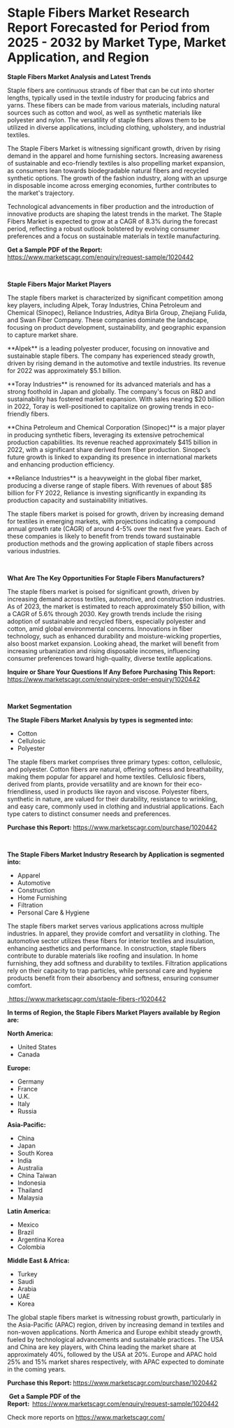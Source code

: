 <p><h1>Staple Fibers Market Research Report Forecasted for Period from 2025 -  2032 by Market Type, Market Application, and Region</h1></p><p><strong>Staple Fibers Market Analysis and Latest Trends</strong></p>
<p><p>Staple fibers are continuous strands of fiber that can be cut into shorter lengths, typically used in the textile industry for producing fabrics and yarns. These fibers can be made from various materials, including natural sources such as cotton and wool, as well as synthetic materials like polyester and nylon. The versatility of staple fibers allows them to be utilized in diverse applications, including clothing, upholstery, and industrial textiles.</p><p>The Staple Fibers Market is witnessing significant growth, driven by rising demand in the apparel and home furnishing sectors. Increasing awareness of sustainable and eco-friendly textiles is also propelling market expansion, as consumers lean towards biodegradable natural fibers and recycled synthetic options. The growth of the fashion industry, along with an upsurge in disposable income across emerging economies, further contributes to the market's trajectory.</p><p>Technological advancements in fiber production and the introduction of innovative products are shaping the latest trends in the market. The Staple Fibers Market is expected to grow at a CAGR of 8.3% during the forecast period, reflecting a robust outlook bolstered by evolving consumer preferences and a focus on sustainable materials in textile manufacturing.</p></p>
<p><strong>Get a Sample PDF of the Report:&nbsp;</strong> <a href="https://www.marketscagr.com/enquiry/request-sample/1020442?utm_campaign=3456&utm_medium=2&utm_source=Github&utm_content=ia&utm_term=21032025&utm_id=staple-fibers">https://www.marketscagr.com/enquiry/request-sample/1020442</a></p>
<p>&nbsp;</p>
<p><strong>Staple Fibers Major Market Players</strong></p>
<p><p>The staple fibers market is characterized by significant competition among key players, including Alpek, Toray Industries, China Petroleum and Chemical (Sinopec), Reliance Industries, Aditya Birla Group, Zhejiang Fulida, and Swan Fiber Company. These companies dominate the landscape, focusing on product development, sustainability, and geographic expansion to capture market share.</p><p>**Alpek** is a leading polyester producer, focusing on innovative and sustainable staple fibers. The company has experienced steady growth, driven by rising demand in the automotive and textile industries. Its revenue for 2022 was approximately $5.1 billion.</p><p>**Toray Industries** is renowned for its advanced materials and has a strong foothold in Japan and globally. The company's focus on R&D and sustainability has fostered market expansion. With sales nearing $20 billion in 2022, Toray is well-positioned to capitalize on growing trends in eco-friendly fibers.</p><p>**China Petroleum and Chemical Corporation (Sinopec)** is a major player in producing synthetic fibers, leveraging its extensive petrochemical production capabilities. Its revenue reached approximately $415 billion in 2022, with a significant share derived from fiber production. Sinopec’s future growth is linked to expanding its presence in international markets and enhancing production efficiency.</p><p>**Reliance Industries** is a heavyweight in the global fiber market, producing a diverse range of staple fibers. With revenues of about $85 billion for FY 2022, Reliance is investing significantly in expanding its production capacity and sustainability initiatives.</p><p>The staple fibers market is poised for growth, driven by increasing demand for textiles in emerging markets, with projections indicating a compound annual growth rate (CAGR) of around 4-5% over the next five years. Each of these companies is likely to benefit from trends toward sustainable production methods and the growing application of staple fibers across various industries.</p></p>
<p>&nbsp;</p>
<p><strong>What Are The Key Opportunities For Staple Fibers Manufacturers?</strong></p>
<p><p>The staple fibers market is poised for significant growth, driven by increasing demand across textiles, automotive, and construction industries. As of 2023, the market is estimated to reach approximately $50 billion, with a CAGR of 5.6% through 2030. Key growth trends include the rising adoption of sustainable and recycled fibers, especially polyester and cotton, amid global environmental concerns. Innovations in fiber technology, such as enhanced durability and moisture-wicking properties, also boost market expansion. Looking ahead, the market will benefit from increasing urbanization and rising disposable incomes, influencing consumer preferences toward high-quality, diverse textile applications.</p></p>
<p><strong>Inquire or Share Your Questions If Any Before Purchasing This Report:</strong> <a href="https://www.marketscagr.com/enquiry/pre-order-enquiry/1020442?utm_campaign=3456&utm_medium=2&utm_source=Github&utm_content=ia&utm_term=21032025&utm_id=staple-fibers">https://www.marketscagr.com/enquiry/pre-order-enquiry/1020442</a></p>
<p>&nbsp;</p>
<p><strong>Market Segmentation</strong></p>
<p><strong>The Staple Fibers Market Analysis by types is segmented into:</strong></p>
<p><ul><li>Cotton</li><li>Cellulosic</li><li>Polyester</li></ul></p>
<p><p>The staple fibers market comprises three primary types: cotton, cellulosic, and polyester. Cotton fibers are natural, offering softness and breathability, making them popular for apparel and home textiles. Cellulosic fibers, derived from plants, provide versatility and are known for their eco-friendliness, used in products like rayon and viscose. Polyester fibers, synthetic in nature, are valued for their durability, resistance to wrinkling, and easy care, commonly used in clothing and industrial applications. Each type caters to distinct consumer needs and preferences.</p></p>
<p><strong>Purchase this Report:&nbsp;</strong><a href="https://www.marketscagr.com/purchase/1020442?utm_campaign=3456&utm_medium=2&utm_source=Github&utm_content=ia&utm_term=21032025&utm_id=staple-fibers">https://www.marketscagr.com/purchase/1020442</a></p>
<p>&nbsp;</p>
<p><strong>The Staple Fibers Market Industry Research by Application is segmented into:</strong></p>
<p><ul><li>Apparel</li><li>Automotive</li><li>Construction</li><li>Home Furnishing</li><li>Filtration</li><li>Personal Care & Hygiene</li></ul></p>
<p><p>The staple fibers market serves various applications across multiple industries. In apparel, they provide comfort and versatility in clothing. The automotive sector utilizes these fibers for interior textiles and insulation, enhancing aesthetics and performance. In construction, staple fibers contribute to durable materials like roofing and insulation. In home furnishing, they add softness and durability to textiles. Filtration applications rely on their capacity to trap particles, while personal care and hygiene products benefit from their absorbency and softness, ensuring consumer comfort.</p></p>
<p><a href="https://www.marketscagr.com/staple-fibers-r1020442?utm_campaign=3456&utm_medium=2&utm_source=Github&utm_content=ia&utm_term=21032025&utm_id=staple-fibers">&nbsp;https://www.marketscagr.com/staple-fibers-r1020442</a></p>
<p><strong>In terms of Region, the Staple Fibers Market Players available by Region are:</strong></p>
<p>
    <p> <strong> North America: </strong>
        <ul>
            <li>United States</li>
            <li>Canada</li>
        </ul>
        </p> 
    <p> <strong> Europe: </strong>
        <ul>
            <li>Germany</li>
            <li>France</li>
            <li>U.K.</li>
            <li>Italy</li>
            <li>Russia</li>
        </ul>
        </p> 
    <p> <strong> Asia-Pacific: </strong>
        <ul>
            <li>China</li>
            <li>Japan</li>
            <li>South Korea</li>
            <li>India</li>
            <li>Australia</li>
            <li>China Taiwan</li>
            <li>Indonesia</li>
            <li>Thailand</li>
            <li>Malaysia</li>
        </ul>
        </p> 
    <p> <strong> Latin America: </strong>
        <ul>
            <li>Mexico</li>
            <li>Brazil</li>
            <li>Argentina Korea</li>
            <li>Colombia</li>
        </ul>
        </p> 
    <p> <strong> Middle East & Africa: </strong>
        <ul>
            <li>Turkey</li>
            <li>Saudi</li>
            <li>Arabia</li>
            <li>UAE</li>
            <li>Korea</li>
        </ul>
    </p>
    </p>
<p><p>The global staple fibers market is witnessing robust growth, particularly in the Asia-Pacific (APAC) region, driven by increasing demand in textiles and non-woven applications. North America and Europe exhibit steady growth, fueled by technological advancements and sustainable practices. The USA and China are key players, with China leading the market share at approximately 40%, followed by the USA at 20%. Europe and APAC hold 25% and 15% market shares respectively, with APAC expected to dominate in the coming years.</p></p>
<p><strong>Purchase this Report: </strong><a href="https://www.marketscagr.com/purchase/1020442?utm_campaign=3456&utm_medium=2&utm_source=Github&utm_content=ia&utm_term=21032025&utm_id=staple-fibers">https://www.marketscagr.com/purchase/1020442</a></p>
<p>&nbsp;<strong>Get a Sample PDF of the Report:&nbsp;&nbsp;</strong><a href="https://www.marketscagr.com/enquiry/request-sample/1020442?utm_campaign=3456&utm_medium=2&utm_source=Github&utm_content=ia&utm_term=21032025&utm_id=staple-fibers">https://www.marketscagr.com/enquiry/request-sample/1020442</a></p>
<p><strong></strong></p>
<p>Check more reports on <a href="https://www.marketscagr.com/?utm_campaign=3456&utm_medium=2&utm_source=Github&utm_content=ia&utm_term=21032025&utm_id=staple-fibers">https://www.marketscagr.com/</a></p>